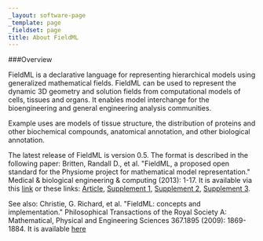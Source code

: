 ```yaml
---
_layout: software-page
_template: page
_fieldset: page
title: About FieldML
---
```

###Overview

FieldML is a declarative language for representing hierarchical models using generalized mathematical fields. FieldML can be used to represent the dynamic 3D geometry and solution fields from computational models of cells, tissues and organs. It enables model interchange for the bioengineering and general engineering analysis communities.

Example uses are models of tissue structure, the distribution of proteins and other biochemical compounds, anatomical annotation, and other biological annotation.

The latest release of FieldML is version 0.5.  The format is described in the following paper: Britten, Randall D., et al. "FieldML, a proposed open standard for the Physiome project for mathematical model representation." Medical & biological engineering & computing (2013): 1-17. It is available via this [link](http://link.springer.com/article/10.1007/s11517-013-1097-7) or these links: <a href="/assets/pdf/FieldML-paper-Britten-et-al-2013/FieldML, a proposed open standard for the Physiome project for mathematical model representation - Britten et al - 2013 - 10.1007_s11517-013-1097-7.pdf">Article</a>, <a href="/assets/pdf/FieldML - Britten et al - 2013 - Supplement 1 - Appendix A - Technical detail of the FieldML 0.5 XML file format.pdf">Supplement 1</a>, <a href="/assets/pdf/FieldML - Britten et al - 2013 - Supplement 2 - XML annotated example - 11517_2013_1097_MOESM2_ESM.pdf">Supplement 2</a>, <a href="/assets/pdf/FieldML - Britten et al - 2013 - Supplement 3 - Table summary of example mathematics -  11517_2013_1097_MOESM3_ESM.pdf">Supplement 3</a>.

See also: Christie, G. Richard, et al. "FieldML: concepts and implementation." Philosophical Transactions of the Royal Society A: Mathematical, Physical and Engineering Sciences 367.1895 (2009): 1869-1884. It is available [here](http://rsta.royalsocietypublishing.org/content/367/1895/1869.short)
